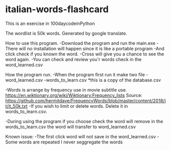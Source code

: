 # italian-words-flashcard
This is an exercise in 100daycodeinPython

The wordlist is 50k words. Generated by google translate.

How to use this program.
  -Download the program and run the main.exe
  -There will no installation will happen since it is like a portable program
  -And click check if you known the word.
  -Cross will give you a chance to see the word again.
  -You can check and review you'r words check in the word_learned.csv

How the program run.
  -When the program first run it make two file
    -word_learned.csv
    -words_to_learn.csv
      *this is a copy of the database.csv
      
  -Words is arrange by frequency use in movie subtitle use. https://en.wiktionary.org/wiki/Wiktionary:Frequency_lists
   Source: https://github.com/hermitdave/FrequencyWords/blob/master/content/2018/it/it_50k.txt
  -If you wish to limit or delete words. Delete it in words_to_learn.csv.
    
  -During using the program if you choose check the word will remove in the words_to_learn.csv the word will transfer to word_learned.csv
 
 Known issue:
  -The first click word will not save in the word_learned.csv
  -Some words are repeated I never seggregate the words 
